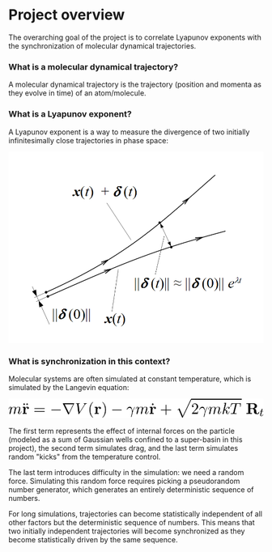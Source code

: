 # Project overview

The overarching goal of the project is to correlate Lyapunov exponents with the synchronization of molecular dynamical trajectories.

### What is a molecular dynamical trajectory?

A molecular dynamical trajectory is the trajectory (position and momenta as they evolve in time) of an atom/molecule.

### What is a Lyapunov exponent?

A Lyapunov exponent is a way to measure the divergence of two initially infinitesimally close trajectories in phase space:
  
<p align="center">
  <img src="https://github.com/jwjeffr/lyapunov_synchronization/blob/main/lyapunov_exponent.png?raw=true">
</p>

### What is synchronization in this context?

Molecular systems are often simulated at constant temperature, which is simulated by the Langevin equation:

<p align="center">
  <img src="https://github.com/jwjeffr/lyapunov_synchronization/blob/main/langevin_dynamics.png?raw=true">
</p>

The first term represents the effect of internal forces on the particle (modeled as a sum of Gaussian wells confined to a super-basin in this project), the second term simulates drag, and the last term simulates random "kicks" from the temperature control.

The last term introduces difficulty in the simulation: we need a random force. Simulating this random force requires picking a pseudorandom number generator, which generates an entirely deterministic sequence of numbers.

For long simulations, trajectories can become statistically independent of all other factors but the deterministic sequence of numbers. This means that two initially independent trajectories will become synchronized as they become statistically driven by the same sequence.
